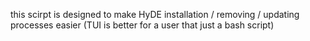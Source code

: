 this scirpt is designed to make HyDE installation / removing / updating processes easier (TUI is better for a user that just a bash script)
